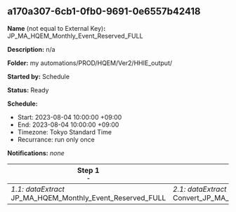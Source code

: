 ## a170a307-6cb1-0fb0-9691-0e6557b42418

**Name** (not equal to External Key)**:** JP_MA_HQEM_Monthly_Event_Reserved_FULL

**Description:** n/a

**Folder:** my automations/PROD/HQEM/Ver2/HHIE_output/

**Started by:** Schedule

**Status:** Ready

**Schedule:**

* Start: 2023-08-04 10:00:00 +09:00
* End: 2023-08-04 10:00:00 +09:00
* Timezone: Tokyo Standard Time
* Recurrance: run only once

**Notifications:** _none_


| Step 1<br>_<small>-</small>_ | Step 2<br>_<small>-</small>_ | Step 3<br>_<small>-</small>_ |
| --- | --- | --- |
| _1.1: dataExtract_<br>JP_MA_HQEM_Monthly_Event_Reserved_FULL | _2.1: dataExtract_<br>Convert_JP_MA_HQEM_Monthly_Event_Reserved_FULL | _3.1: fileTransfer_<br>JP_MA_HQEM_Monthly_Event_Reserved_FULL |
